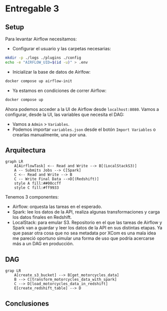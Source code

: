 # Entregable 3

## Setup

Para levantar Airflow necesitamos:

- Configurar el usuario y las carpetas necesarias:

```bash
mkdir -p ./logs ./plugins ./config
echo -e "AIRFLOW_UID=$(id -u)" > .env
```

- Inicializar la base de datos de Airlfow:

```bash
docker compose up airflow-init
```

- Ya estamos en condiciones de correr Airflow:

```bash
docker compose up
```

Ahora podemos acceder a la UI de Airflow desde `localhost:8080`.
Vamos a configurar, desde la UI, las variables que necesita el DAG:

- Vamos a `Admin` > `Variables`.
- Podemos importar `variables.json` desde el botón `Import Variables` o
  crearlas manualmente, una por una.

## Arquitectura

```mermaid
graph LR
    A[AirflowTask] <-- Read and Write --> B[(LocalStackS3)]
    A -- Submits Jobs --> C[Spark]
    C <-- Read and Write --> B
    C -- Write Final Data -->D[(Redshift)]
    style A fill:##00ccff
    style C fill:#ff9933

```

Tenemos 3 componentes:

- Airflow: orquesta las tareas en el esperado.
- Spark: lee los datos de la API, realiza algunas transformaciones
  y carga los datos finales en Redshift.
- LocalStack: para emular S3. Repositorio en el que las tareas
  de Airflow y Spark van a guardar y leer los datos de la API en sus
  distintas etapas. Ya que pasar otra cosa que no sea metadata por
  XCom es una mala idea me pareció oportuno simular una forma
  de uso que podría acercarse más a un DAG en producción.

## DAG

```mermaid
grap LR
    A[create_s3_bucket] --> B[get_motorcycles_data]
    B --> C[transform_motorcycles_data_with_spark]
    C --> D[load_motorcycles_data_in_redshift]
    E[create_redshift_table] --> D
```

## Conclusiones
